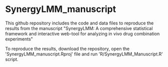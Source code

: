 # SynergyLMM_manuscript
This github repository includes the code and data files to reproduce the results from the manuscript "SynergyLMM: A comprehensive statistical framework and interactive web-tool for analyzing  in vivo drug combination experiments"

To reproduce the results, download the repository, open the 'SynergyLMM_manuscript.Rproj' file and run 'R/SynergyLMM_Manuscript.R' script.

